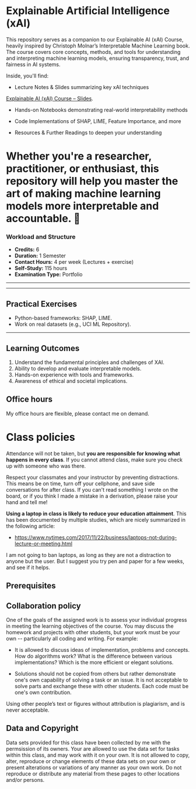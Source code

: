 # Explainable Artificial Intelligence (xAI)

This repository serves as a companion to our Explainable AI (xAI) Course, heavily inspired by Christoph Molnar’s Interpretable Machine Learning book. The course covers core concepts, methods, and tools for understanding and interpreting machine learning models, ensuring transparency, trust, and fairness in AI systems.

Inside, you'll find:

- Lecture Notes & Slides summarizing key xAI techniques

[Explainable AI (xAI) Course – Slides](https://github.com/FNeubuerger/xai-course-slides).

  
- Hands-on Notebooks demonstrating real-world interpretability methods
  
- Code Implementations of SHAP, LIME, Feature Importance, and more

- Resources & Further Readings to deepen your understanding

Whether you're a researcher, practitioner, or enthusiast, this repository will help you master the art of making machine learning models more interpretable and accountable. 🚀
==========

### Workload and Structure
- **Credits:** 6
- **Duration:** 1 Semester
- **Contact Hours:** 4 per week (Lectures + exercise)
- **Self-Study:** 115 hours
- **Examination Type:** Portfolio

---
---

## Practical Exercises
- Python-based frameworks: SHAP, LIME.
- Work on real datasets (e.g., UCI ML Repository).

---

## Learning Outcomes
1. Understand the fundamental principles and challenges of XAI.
2. Ability to develop and evaluate interpretable models.
3. Hands-on experience with tools and frameworks.
4. Awareness of ethical and societal implications.


## Office hours

My office hours are flexible, please contact me on demand.


# Class policies
<a name="policies"/>

Attendance will not be taken, but **you are responsible for knowing what happens in every class**. If you cannot attend class, make sure you check up with someone who was there.

Respect your classmates and your instructor by preventing distractions. This means be on time, turn off your cellphone, and save side conversations for after class. If you can't read something I wrote on the board, or if you think I made a mistake in a derivation, please raise your hand and tell me!

**Using a laptop in class is likely to reduce your education attainment**. This has been documented by multiple studies, which are nicely summarized in the following article:

- https://www.nytimes.com/2017/11/22/business/laptops-not-during-lecture-or-meeting.html

I am not going to ban laptops, as long as they are not a distraction to anyone but the user. But I suggest you try pen and paper for a few weeks, and see if it helps.

## Prerequisites
<a name="prerequisites"/>

## Collaboration policy

One of the goals of the assigned work is to assess your individual progress in meeting the learning objectives of the course. You may discuss the homework and projects with other students, but your work must be your own -- particularly all coding and writing. For example:

- It is allowed to discuss ideas of implementation, problems and concepts. How do algorithms work? What is the difference between various implementations? Which is the more efficient or elegant solutions.

- Solutions should not be copied from others but rather demonstrate one's own capability of solving a task or an issue. It is not acceptable to solve parts and exchange these with other students. Each code must be one's own contribution.

Using other people’s text or figures without attribution is plagiarism, and is never acceptable.

## Data and Copyright

Data sets provided for this class have been collected by me with the permsission of its owners. Your are allowed to use the data set for tasks within this class, and may work with it on your own. 
It is not allowed to copy, alter, reproduce or change elements of these data sets on your own or present alterations or variations of any manner as your own work. Do not reproduce or distribute any material from these pages to other locations and/or persons. 
